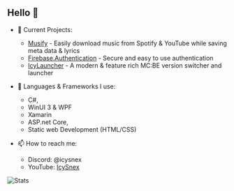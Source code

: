 ## Hello 👋

- 👀 Current Projects:
  - [Musify](https://github.com/IcySnex/Musify) - Easily download music from Spotify & YouTube while saving meta data & lyrics
  - [Firebase.Authentication](https://github.com/IcySnex/Firebase.Authentication) - Secure and easy to use authentication
  - [IcyLauncher](https://github.com/IcyLauncher) - A modern & feature rich MC:BE version switcher and launcher
  
  
- 🌱 Languages & Frameworks I use:
  - C#,
  - WinUI 3 & WPF
  - Xamarin
  - ASP.net Core,
  - Static web Development (HTML/CSS)
  
  
- 📫 How to reach me:
  - Discord: @icysnex
  - YouTube: [IcySnex](https://www.youtube.com/@IcySnex)

![Stats](https://github-readme-stats.vercel.app/api?username=IcySnex&count_private=true&show_icons=true&theme=dark)

<!---
IcySnex/IcySnex is a ✨ special ✨ repository because its `README.md` (this file) appears on your GitHub profile.
You can click the Preview link to take a look at your changes.
--->
